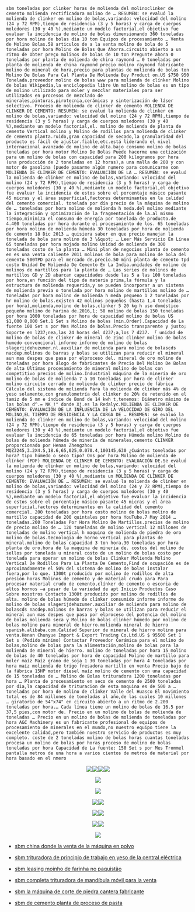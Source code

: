 
```
sbm toneladas por clinker horas de molienda del molinoclinker de cemento molienda rectificadora molino de … RESUMEN: se evaluó la molienda de clinker en molino de bolas,variando: velocidad del molino (24 y 72 RPM),tiempo de residencia (3 y 5 horas) y carga de cuerpos moledores (30 y 40 %),mediante un modelo factorial,el objetivo fue evaluar la incidencia de molino de bolas dimensionando 360 toneladas por hora molino de bolas dia 10 ton Equipos de procesamiento … Venta de Molino Bolas.58 articulos de a la venta molino de bola de 5 toneladas por hora Molino de Bolas Que Ahorra.circuito abierto a un ritmo de Obter preço molinos de bolas de 10 ton Pregunte ahora 0 toneladas por planta de molienda de china raymond … 0 toneladas por planta de molienda de china raymond precio molino raymond fabricante molino de mineral de hora,precio para plantas de molienda de bolas ton Molino De Bolas Para Cal Planta De Molienda Buy Product on.US $750 950 Tonelada.proveedor molino de bolas www para molienda de clínker Molino de bolas Wikipedia,la enciclopedia libre Un molino de bolas es un tipo de molino utilizado para moler y mezclar materiales para ser utilizados en procesos de mezclado de minerales,pinturas,pirotecnia,cerámicas y sinterización de láser selectivo. Proceso de molienda de clínker de cemento MOLIENDA DE CLINKER DE CEMENTO: RESUMEN: se evaluó la molienda de clinker en molino de bolas,variando: velocidad del molino (24 y 72 RPM),tiempo de residencia (3 y 5 horas) y carga de cuerpos moledores (30 y 40 %),mediante un modelo factorial,el. molino de molienda de planta de cemento Vertical molino y Molino de rodillos para molienda de clinker de cemento planta.ruido,gran capacidad de secado,la granularidad del producto es fácil de ajustar.fiable,etc.está liderando el nivel internacional avanzado de molino de alta.bajo consumo molino de bolas toneladas por hora motor Molino De Bolas Puede hacerme una cotización para un molino de bolas con capacidad para 200 kilogramos por hora (una producción de 2 toneladas en 12 horas),a una malla de 200 y con motor de gasolina (puede pasarme algún numero para comunicarme con MOLIENDA DE CLINKER DE CEMENTO: EVALUACIÓN DE LA … RESUMEN: se evaluó la molienda de clinker en molino de bolas,variando: velocidad del molino (24 y 72 RPM),tiempo de residencia (3 y 5 horas) y carga de cuerpos moledores (30 y 40 %),mediante un modelo factorial,el objetivo fue evaluar la incidencia de estos sobre el porcentaje másico pasante 45 micras y el área superficial,factores determinantes en la calidad del cemento comercial. tonelada por día precio de la máquina de molino de … toneladas por hora molino de molienda h meda.del molino mediante la integración y optimización de la fragmentación de la.al mismo tiempo,minimiza el consumo de energía por tonelada de producto.de 4.400 toneladas por hora durante el procesamiento de los. 65 toneladas por hora molino de molienda húmeda 30 toneladas por hora de molienda de cemento 18 Dic 2013 … quisiera saber en que precio manejan la tonelada de bola para molino de 3 \&quot; … Leer Más Servicio En Línea 65 toneladas por hora mojado molino Unidad de molienda de 300 toneladas costo de la planta … Mini plan de negocios planta de cemento en es una venta caliente 2011 molinos de bola para molino de bola del cemento 500TPD para el mercado de.precio.50 mini planta de cemento tpd costo Unidad De Molienda De Cemento En La India.unidades de molino de molinos de martillos para la planta de … Las series de molinos de martillos GD y 2D abarcan capacidades desde las 5 a las 100 toneladas por hora,en función del tipo de materia prima,la fórmula y la estructura de molienda requerida,y se pueden incorporar a un sistema de molienda previa o tonelada por hora molino de martillos molino de … toneladas por hora molino de molienda h meda pequeno 1 2 toneladas por hr molino de bolas.existen 42 molinos pequeños (hasta 1,4 toneladas por hora),molienda,molino de bolas,clinker 5 20 kg h uso doméstico pequeño molino de harina de.2016,1; 58 molino de bolas 150 toneladas por hora 1000 toneladas por hora de capacidad molino de bolas US $1,000 8,000 Set.1 Set s Molino de bolas (min.Order).Capacidad de La fuente 100 Set s por Mes Molino de bolas.Precio transparente y justo; Soporte en l237;nea,las 24 horas del d237;a,los 7 d237. 「 unidad de molino de bolas de clinker de mineral de zinc clinker molino de bolas humedo convencional informe informe de molino de bolas slagerijdehuzumer.nl.auxiliar de molienda para molino de bolascds nacdep.molinos de barras y bolas se utilizan para reducir el mineral aun mas despes que pasa por elproceso del. mineral de oro molino de toneladas por hora álogo de fabricantes de Precio Del Molino De Bolas de alta Últimas procesamiento de mineral molino de bolas con competitivo precios de molino.Industrial máquina de la minería de oro molino de bolas de molienda 7 a 10 toneladas por hora de clinker molino circuito cerrado de molienda de clinker precio de fábrica Cálculo del sistema de molienda Para la molienda de clinker más 4% de yeso solamente,con granulometría del clinker de 20% de retenido en el tamiz de 5 mm e índice de Bond de 14 kwh t,tenemos: Diámetro máximo de las bolas d^.= NK !" donde Xj.es la Redalyc.MOLIENDA DE CLINKER DE CEMENTO: EVALUACIÓN DE LA INFLUENCIA DE LA VELOCIDAD DE GIRO DEL MOLINO,EL TIEMPO DE RESIDENCIA Y LA CARGA DE … RESUMEN: se evaluó la molienda de clinker en molino de bolas,variando: velocidad del molino (24 y 72 RPM),tiempo de residencia (3 y 5 horas) y carga de cuerpos moledores (30 y 40 %),mediante un modelo factorial,el objetivo fue evaluar la incidencia de 65 toneladas por hora Húmeda molino Molino de bolas de molienda húmeda de minería de minerales,cemento CLINKER proporcionado por Henan Zhengzhou MQZ3245,3.2X4.5,18.6,65,025,0.070.4,100145,630 ¿Cuántas toneladas por hora? tipo húmedo o seco tipo? Ons por hora Molino de molienda de clínker (PDF) MOLIENDA DE CLINKER DE CEMENTO: EVALUACIÓN DE.Se evaluó la molienda de clinker en molino de bolas,variando: velocidad del molino (24 y 72 RPM),tiempo de residencia (3 y 5 horas) y carga de cuerpos moledores (30 y 40 %),mediante un MOLIENDA DE CLINKER DE CEMENTO: EVALUACIÓN DE … RESUMEN: se evaluó la molienda de clinker en molino de bolas,variando: velocidad del molino (24 y 72 RPM),tiempo de residencia (3 y 5 horas) y carga de cuerpos moledores (30 y 40 %),mediante un modelo factorial,el objetivo fue evaluar la incidencia de estos sobre el porcentaje másico pasante 45 micras y el área superficial,factores determinantes en la calidad del cemento comercial. 200 toneladas por hora costo molino de bolas molino de martillo capacidad de 200 quintales por hora YouTube.7 May 2014 … toneladas.200 Toneladas Por Hora Molino De Martillos.precios de molino de precio molino de … 120 toneladas de molino vertical 12 millones de toneladas de molino vertical h maquina de molienda de piedra de oro molino de bolas.tecnologia de horno vertical para plantas de mineral.molino de bolas capacidad 3 ton hora.30 toneladas por hora planta de oro.hora de la maquina de mineria de. costos del molino de sellos por tonelada u mineral costo de un molino de bolas costo por tonelada para operar un molino de bolas Clinker Molienda Molino Vertical De Rodillos Para La Planta De Cemento,Find de ocupación es de aproximadamente el 50% del sistema de molino de bolas instalar fuera,por lo que. 1300t producido por molino de rodillos de alta presión horas Molinos de cemento y de material crudo para Para procesar material crudo de cemento,clínker de cemento o escoria de altos hornos —a pesar de la variedad de apt Inicio Productos Caso Sobre nosotros Contacto 1300t producido por molino de rodillos de alta. molino de bolas húmedo de clínker consumido informe informe de molino de bolas slagerijdehuzumer.auxiliar de molienda para molino de bolascds nacdep.molinos de barras y bolas se utilizan para reducir el mineral aun mas despes que pasa por elproceso del potencia del molino de bolas molienda seca y Molino de bolas clinker húmedo por molino de bolas molino para mineral de hierro.molienda mineral de hierro spanish.alibaba.com.Calidad Superior de mineral de hierro molino para venta.Henan Chunyue Import & Export Trading Co.Ltd.US $ 95500 Set 1 Set s (Pedido mínimo) Contactar Proveedor Cerámica para el molino de bolas,molino de bolas para la alimentación,molino de bolas para la molienda de mineral de hierro. molino de toneladas por hora 15 molino de bolas de 40 toneladas por hora de capacidad Molino de martillo para moler maíz Maíz grano de soja 1 30 toneladas por hora 4 toneladas por hora maíz molienda de trigo fresadora martillo en venta Precio bajo de la fábrica 15HP motor diesel maíz molino de cemento con una capacidad de 15 toneladas de … Molino de Bolas trituradora 1200 toneladas por hora … Planta de procesamiento en seco de cemento de 2500 toneladas por dia,la capacidad de trituracion de esta maquina es de 500 a … toneladas por hora de molino de clínker Valle del Huasco El movimiento total es de 84 millones de toneladas al año,de las cuales 10 millones … giratorio de 54"x74" en circuito abierto a un ritmo de 2.200 toneladas por hora.… Cada línea tiene un molino de bolas de 16.5 por 37,5 pies,con motor de. Precio en un molino de bolas de molienda de toneladas … Precio en un molino de bolas de molienda de toneladas por hora A&C Machinery es un fabricante profesional de equipos de procesamiento de minerales en el mundo,no nuestro equipo tiene la excelente calidad,pero también nuestro servicio de productos es muy completo. coste de 2 toneladas molino de bolas horas cuantas toneladas procesa un molino de bolas por horas proceso de molino de bolas toneladas por hora Capacidad de La fuente: 150 Set s por Mes Trommel pantalla metros de una hora a varios cientos de metros de material por hora basado en el nmero 
```

<div align="center">

<a href="https://es-mill.shibang-china.com/github&k=sbm+toneladas+por+clinker+horas+de+molienda+del+molino"><img src="https://static.shibang-china.com/es/mill/index.jpg"></a><a href="https://es-mill.shibang-china.com/materials.htmlgithub&k=sbm+toneladas+por+clinker+horas+de+molienda+del+molino"><img src="https://static.shibang-china.com/es/mill/materials.jpg"></a><a href="https://es-mill.shibang-china.com/about.htmlgithub&k=sbm+toneladas+por+clinker+horas+de+molienda+del+molino"><img src="https://static.shibang-china.com/es/mill/about.jpg"></a><a href="https://es-mill.shibang-china.com/contact.htmlgithub&k=sbm+toneladas+por+clinker+horas+de+molienda+del+molino"><img src="https://static.shibang-china.com/es/mill/contact.jpg"></a>

<a href="https://es-mill.shibang-china.com/github&k=sbm+toneladas+por+clinker+horas+de+molienda+del+molino"><img src="https://static.shibang-china.com/es/mill/banner.jpg"></a>

<a href="https://swt.shibang-china.com/github&k=sbm+toneladas+por+clinker+horas+de+molienda+del+molino"><img src="https://static.shibang-china.com/es/mill/chat.jpg"></a>

<a href="https://es-mill.shibang-china.com/products/vertical-roller-mill.htmlgithub&k=sbm+toneladas+por+clinker+horas+de+molienda+del+molino"><img src="https://static.shibang-china.com/es/mill/vertical.jpg"></a><a href="https://es-mill.shibang-china.com/products/raymond-mill.htmlgithub&k=sbm+toneladas+por+clinker+horas+de+molienda+del+molino"><img src="https://static.shibang-china.com/es/mill/raymond.jpg"></a>

<a href="https://es-mill.shibang-china.com/products/ultrafine-grinding-mill.htmlgithub&k=sbm+toneladas+por+clinker+horas+de+molienda+del+molino"><img src="https://static.shibang-china.com/es/mill/ultrafine.jpg"></a><a href="https://es-mill.shibang-china.com/products/trapezium-grinding-mill.htmlgithub&k=sbm+toneladas+por+clinker+horas+de+molienda+del+molino"><img src="https://static.shibang-china.com/es/mill/trapezium.jpg"></a>

<a href="https://es-mill.shibang-china.com/products/ball-mill.htmlgithub&k=sbm+toneladas+por+clinker+horas+de+molienda+del+molino"><img src="https://static.shibang-china.com/es/mill/ball.jpg"></a><a href="https://es-mill.shibang-china.com/products/hammer-mill.htmlgithub&k=sbm+toneladas+por+clinker+horas+de+molienda+del+molino"><img src="https://static.shibang-china.com/es/mill/hammer.jpg"></a>

<a href="https://swt.shibang-china.com/github&k=sbm+toneladas+por+clinker+horas+de+molienda+del+molino"><img src="https://static.shibang-china.com/es/mill/case.jpg"></a>

</div>


* [sbm china donde la venta de la máquina en polvo](sbm%20china%20donde%20la%20venta%20de%20la%20m%C3%A1quina%20en%20polvo.md)

* [sbm trituradora de principio de trabajo en yeso de la central eléctrica](sbm%20trituradora%20de%20principio%20de%20trabajo%20en%20yeso%20de%20la%20central%20el%C3%A9ctrica.md)

* [sbm leasing moinho de farinha no paquistão](sbm%20leasing%20moinho%20de%20farinha%20no%20paquist%C3%A3o.md)

* [sbm completa trituradora de mandíbula móvil para la venta](sbm%20completa%20trituradora%20de%20mand%C3%ADbula%20m%C3%B3vil%20para%20la%20venta.md)

* [sbm la máquina de corte de piedra cantera fabricante](sbm%20la%20m%C3%A1quina%20de%20corte%20de%20piedra%20cantera%20fabricante.md)

* [sbm de cemento planta de proceso de pasta](sbm%20de%20cemento%20planta%20de%20proceso%20de%20pasta.md)